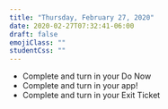 ```yaml
---
title: "Thursday, February 27, 2020"
date: 2020-02-27T07:32:41-06:00
draft: false
emojiClass: ""
studentCss: ""
---
```


- Complete and turn in your Do Now
- Complete and turn in your app!
- Complete and turn in your Exit Ticket